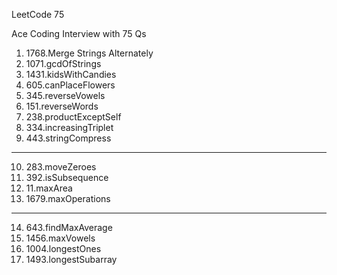 LeetCode 75

Ace Coding Interview with 75 Qs

1. 1768.Merge Strings Alternately
2. 1071.gcdOfStrings
3. 1431.kidsWithCandies
4. 605.canPlaceFlowers
5. 345.reverseVowels
6. 151.reverseWords
7. 238.productExceptSelf
8. 334.increasingTriplet
9. 443.stringCompress

---

10. 283.moveZeroes
11. 392.isSubsequence
12. 11.maxArea
13. 1679.maxOperations

---

14. 643.findMaxAverage
15. 1456.maxVowels
16. 1004.longestOnes
17. 1493.longestSubarray
